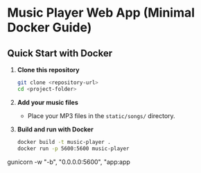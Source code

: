 # Music Player Web App (Minimal Docker Guide)

## Quick Start with Docker

1. **Clone this repository**
   ```bash
   git clone <repository-url>
   cd <project-folder>
   ```

2. **Add your music files**
   - Place your MP3 files in the `static/songs/` directory.

3. **Build and run with Docker**
   ```bash
   docker build -t music-player .
   docker run -p 5600:5600 music-player
   ```

gunicorn -w "-b", "0.0.0.0:5600", "app:app